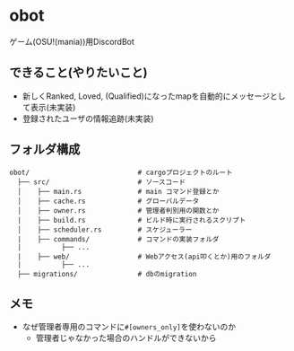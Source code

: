 # obot
ゲーム(OSU!(mania))用DiscordBot

## できること(やりたいこと)
- 新しくRanked, Loved, (Qualified)になったmapを自動的にメッセージとして表示(未実装)
- 登録されたユーザの情報追跡(未実装)

## フォルダ構成
```
obot/                           # cargoプロジェクトのルート
  ├── src/                      # ソースコード
  │    ├── main.rs              # main コマンド登録とか
  │    ├── cache.rs             # グローバルデータ
  │    ├── owner.rs             # 管理者判別用の関数とか
  |    ├── build.rs             # ビルド時に実行されるスクリプト
  │    ├── scheduler.rs         # スケジューラー
  |    ├── commands/            # コマンドの実装フォルダ
  |          ├── ...
  |    ├── web/                 # Webアクセス(api叩くとか)用のフォルダ
  |          ├── ...
  ├── migrations/               # dbのmigration

```

## メモ
- なぜ管理者専用のコマンドに`#[owners_only]`を使わないのか
    - 管理者じゃなかった場合のハンドルができないから